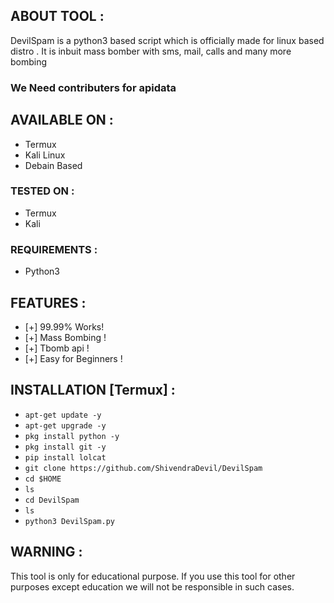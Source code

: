 ## ABOUT TOOL :

DevilSpam is a python3 based script which is officially made for linux based distro . It is inbuit mass bomber with sms, mail, calls and many more bombing 
### We Need contributers for apidata

## AVAILABLE ON :

* Termux
* Kali Linux
* Debain Based

### TESTED ON :

* Termux
* Kali

### REQUIREMENTS :
* Python3

## FEATURES :
* [+] 99.99% Works!
* [+] Mass Bombing !
* [+] Tbomb api !
* [+] Easy for Beginners !

## INSTALLATION [Termux] :

* `apt-get update -y`
* `apt-get upgrade -y`
* `pkg install python -y`
* `pkg install git -y`
* `pip install lolcat`
* `git clone https://github.com/ShivendraDevil/DevilSpam`
* `cd $HOME`
* `ls`
* `cd DevilSpam`
* `ls`
* `python3 DevilSpam.py`


## WARNING : 
This tool is only for educational purpose. If you use this tool for other purposes except education we will not be responsible in such cases.
